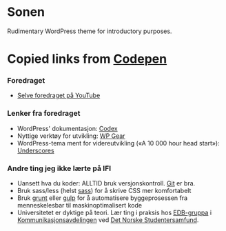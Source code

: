 Sonen
=====

Rudimentary WordPress theme for introductory purposes.

Copied links from <a href="http://codepen.io/misund/pen/IxLmj?editors=100">Codepen</a>
====
<h3>Foredraget</h3>
<ul>
  <li><a href="https://www.youtube.com/watch?v=HOoe98hI3Rw">Selve foredraget på YouTube</a></li>
</ul>
<h3>Lenker fra foredraget</h3>
<ul>
  <li>WordPress' dokumentasjon: <a href="http://codex.wordpress.org/">Codex</a></li>
  <li>Nyttige verktøy for utvikling: <a href="http://wpgear.org/">WP Gear</a></li>
  <li>WordPress-tema ment for videreutvikling («A 10 000 hour head start»): <a href="http://underscores.me/">Underscores</a></li>
</ul>
<h3>Andre ting jeg ikke lærte på IFI</h3>
<ul>
  <li>Uansett hva du koder: ALLTID bruk versjonskontroll. <a href="http://git-scm.com/">Git</a> er bra.</li>
  <li>Bruk sass/less (helst <a href="http://sass-lang.com/">sass</a>) for å skrive CSS mer komfortabelt</li>
  <li>Bruk <a href="http://gruntjs.com/">grunt</a> eller <a href="http://gulpjs.com/">gulp</a> for å automatisere byggeprosessen fra menneskelesbar til maskinoptimalisert kode</li>
  <li>Universitetet er dyktige på teori. Lær ting i praksis hos <a href="http://edb.neuf.no/">EDB-gruppa</a> i <a href="http://kak.studentersamfundet.no/">Kommunikasjonsavdelingen</a> ved <a href="http://studentersamfundet.no/">Det Norske Studentersamfund</a>.</li>
</ul>
